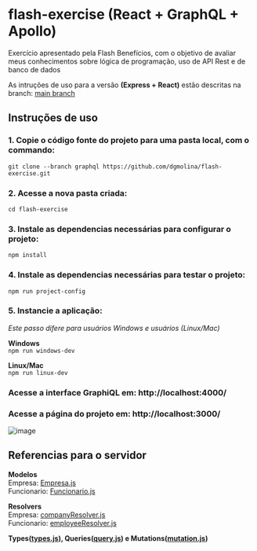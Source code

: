 # flash-exercise (React + GraphQL + Apollo)
Exercício apresentado pela Flash Benefícios, com o objetivo de avaliar meus conhecimentos sobre lógica de programação, uso de API Rest e de banco de dados

As intruções de uso para a versão **(Express + React)** estão descritas na branch: [main branch](https://github.com/dgmolina/flash-exercise) 

## Instruções de uso

### 1. Copie o código fonte do projeto para uma pasta local, com o commando:<br>
`git clone --branch graphql https://github.com/dgmolina/flash-exercise.git`

### 2. Acesse a nova pasta criada:<br>
`cd flash-exercise`

### 3. Instale as dependencias necessárias para configurar o projeto:
`npm install`

### 4. Instale as dependencias necessárias para testar o projeto:
`npm run project-config`

### 5. Instancie a aplicação:

_Este passo difere para usuários Windows e usuários (Linux/Mac)_

**Windows**<br>
`npm run windows-dev`

**Linux/Mac**<br>
`npm run linux-dev`

### Acesse a interface GraphiQL em: http://localhost:4000/

### Acesse a página do projeto em: http://localhost:3000/

![image](https://user-images.githubusercontent.com/44983053/114624597-58d7fc80-9c87-11eb-9b51-4707b811c01c.png)

## Referencias para o servidor
**Modelos**<br>
Empresa: [Empresa.js](https://github.com/dgmolina/flash-exercise/blob/graphql/backend-graphql/src/models/Empresa.js)<br>
Funcionario: [Funcionario.js](https://github.com/dgmolina/flash-exercise/blob/graphql/backend-graphql/src/models/Funcionario.js)

**Resolvers**<br>
Empresa: [companyResolver.js](https://github.com/dgmolina/flash-exercise/blob/graphql/backend-graphql/src/resolvers/companyResolver.js)<br>
Funcionario: [employeeResolver.js](https://github.com/dgmolina/flash-exercise/blob/graphql/backend-graphql/src/resolvers/employeeResolver.js)

**Types([types.js](https://github.com/dgmolina/flash-exercise/blob/graphql/backend-graphql/src/typeDefs/types.js)), 
Queries([query.js](https://github.com/dgmolina/flash-exercise/blob/graphql/backend-graphql/src/typeDefs/query.js)) 
e Mutations([mutation.js](https://github.com/dgmolina/flash-exercise/blob/graphql/backend-graphql/src/typeDefs/mutation.js))**
